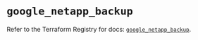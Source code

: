# `google_netapp_backup`

Refer to the Terraform Registry for docs: [`google_netapp_backup`](https://registry.terraform.io/providers/hashicorp/google/6.27.0/docs/resources/netapp_backup).
